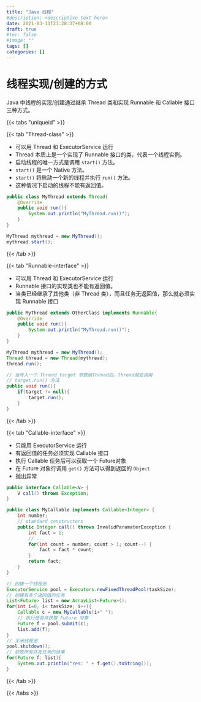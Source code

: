 ```yaml
---
title: "Java 线程"
#description: <descriptive text here>
date: 2021-03-11T23:28:37+08:00
draft: true
#toc: false
#image: ""
tags: []
categories: []
---
```


# 线程实现/创建的方式

Java 中线程的实现/创建通过继承 Thread 类和实现 Runnable 和 Callable 接口三种方式。

{{< tabs "uniqueid" >}}

{{< tab "Thread-class" >}}
- 可以用 Thread 和 ExecutorService 运行
- Thread 本质上是一个实现了 Runnable 接口的类，代表一个线程实例。
- 启动线程的唯一方式是调用 `start()` 方法。
- `start()` 是一个 Native 方法。
- `start()` 将启动一个新的线程并执行 `run()` 方法。
- 这种情况下启动的线程不能有返回值。

``` java
public class MyThread extends Thread{
    @Override
    public void run(){
        System.out.println("MyThread.run()");
    }
}

MyThread mythread = new MyThread();
mythread.start();
```
{{< /tab >}}


{{< tab "Runnable-interface" >}}
- 可以用 Thread 和 ExecutorService 运行
- Runnable 接口的实现类也不能有返回值。
- 当类已经继承了其他类（非 Thread 类），而且任务无返回值，那么就必须实现 Runnable 接口

``` java
public MyThread extends OtherClass implements Runnable{
    @Override
    public void run(){
        System.out.println("MyThread.run()");
    }
}

MyThread mythread = new MyThread();
Thread thread = new Thread(mythread);
thread.run();

// 当传入一个 Thread target 参数给Thread后，Thread就会调用
// target.run() 方法
public void run(){
    if(target != null){
        target.run();
    }
}
```

{{< /tab >}}

{{< tab "Callable-interface" >}}
- 只能用 ExecutorService 运行
- 有返回值的任务必须实现 Callable 接口
- 执行 Callable 任务后可以获取一个 Future对象
- 在 Future 对象行调用 `get()` 方法可以得到返回的 `Object`
- 抛出异常

``` java
public interface Callable<V> {
    V call() throws Exception;
}

public class MyCallable implements Callable<Integer> {
    int number;
    // standard constructors
    public Integer call() throws InvalidParamaterException {
        int fact = 1;
        // ...
        for(int count = number; count > 1; count--) {
            fact = fact * count;
        }
        return fact;
    }
}

// 创建一个线程池
ExecutorService pool = Executors.newFixedThreadPool(taskSize);
// 创建有多个返回值的任务
List<Future> list = new ArrayList<Future>();
for(int i=0; i< taskSize; i++){
    Callable c = new MyCallable(i+" ");
    // 执行任务并获取 Future 对象
    Future f = pool.submit(c);
    list.add(f);
}
// 关闭线程池
pool.shutdown();
// 获取所有并发任务的结果
for(Future f: list){
    System.out.println("res: " + f.get().toString());
}
```
{{< /tab >}}

{{< /tabs >}}

